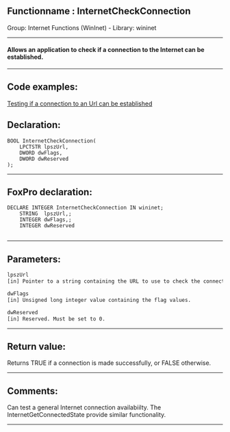 <link rel="stylesheet" type="text/css" href="../../css/win32api.css">  
<link rel="stylesheet" href="https://cdnjs.cloudflare.com/ajax/libs/font-awesome/4.7.0/css/font-awesome.min.css">

## Functionname : InternetCheckConnection
Group: Internet Functions (WinInet) - Library: wininet    
***  


#### Allows an application to check if a connection to the Internet can be established.
***  


## Code examples:
[Testing if a connection to an Url can be established](../../samples/sample_327.md)  

## Declaration:
```foxpro  
BOOL InternetCheckConnection(
	LPCTSTR lpszUrl,
	DWORD dwFlags,
	DWORD dwReserved
);  
```  
***  


## FoxPro declaration:
```foxpro  
DECLARE INTEGER InternetCheckConnection IN wininet;
	STRING  lpszUrl,;
	INTEGER dwFlags,;
	INTEGER dwReserved
  
```  
***  


## Parameters:
```txt  
lpszUrl
[in] Pointer to a string containing the URL to use to check the connection. This value can be set to NULL.

dwFlags
[in] Unsigned long integer value containing the flag values.

dwReserved
[in] Reserved. Must be set to 0.  
```  
***  


## Return value:
Returns TRUE if a connection is made successfully, or FALSE otherwise.  
***  


## Comments:
Can test a general Internet connection availabiilty. The InternetGetConnectedState provide similar functionality.  
  
***  

